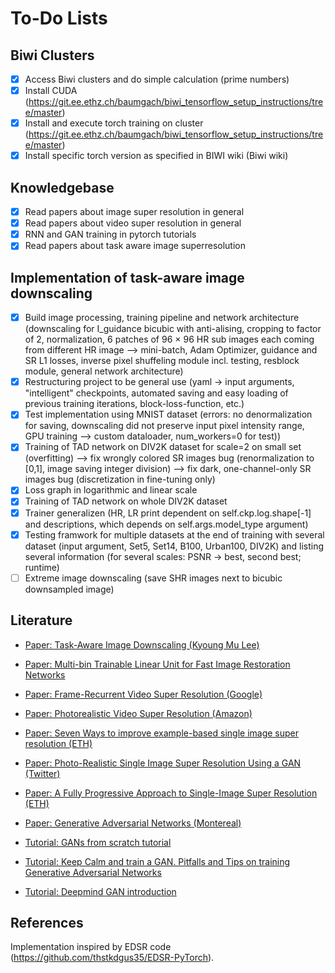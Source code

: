 # To-Do Lists

## Biwi Clusters
- [x] Access Biwi clusters and do simple calculation (prime numbers)
- [x] Install CUDA (https://git.ee.ethz.ch/baumgach/biwi_tensorflow_setup_instructions/tree/master)
- [x] Install and execute torch training on cluster (https://git.ee.ethz.ch/baumgach/biwi_tensorflow_setup_instructions/tree/master) 
- [x] Install specific torch version as specified in BIWI wiki (Biwi wiki)

## Knowledgebase
- [x] Read papers about image super resolution in general
- [x] Read papers about video super resolution in general
- [x] RNN and GAN training in pytorch tutorials
- [x] Read papers about task aware image superresolution

## Implementation of task-aware image downscaling
- [x] Build image processing, training pipeline and network architecture (downscaling for 
I_guidance bicubic with anti-alising, cropping to factor of 2, normalization, 6 patches of 
96 × 96 HR sub images each coming from different HR image --> mini-batch, Adam Optimizer, 
guidance and SR L1 losses, inverse pixel shuffeling module incl. testing, resblock module, 
general network architecture)
- [x] Restructuring project to be general use (yaml -> input arguments, "intelligent" checkpoints, 
automated saving and easy loading of previous training iterations, block-loss-function, etc.)
- [x] Test implementation using MNIST dataset (errors: no denormalization for saving, 
downscaling did not preserve input pixel intensity range, GPU training --> custom dataloader, 
num_workers=0 for test))
- [x] Training of TAD network on DIV2K dataset for scale=2 on small set (overfitting)
--> fix wrongly colored SR images bug (renormalization to [0,1], image saving integer division)
--> fix dark, one-channel-only SR images bug (discretization in fine-tuning only)
- [x] Loss graph in logarithmic and linear scale
- [x] Training of TAD network on whole DIV2K dataset 
- [x] Trainer generalizen (HR, LR print dependent on self.ckp.log.shape[-1] and descriptions, 
which depends on self.args.model_type argument)
- [x] Testing framwork for multiple datasets at the end of training with several dataset 
(input argument, Set5, Set14, B100, Urban100, DIV2K) and listing several information
(for several scales: PSNR -> best, second best; runtime)
- [ ] Extreme image downscaling (save SHR images next to bicubic downsampled image)

## Literature 
- [Paper: Task-Aware Image Downscaling (Kyoung Mu Lee)](http://openaccess.thecvf.com/content_ECCV_2018/papers/Heewon_Kim_Task-Aware_Image_Downscaling_ECCV_2018_paper.pdf)

- [Paper: Multi-bin Trainable Linear Unit for Fast Image Restoration Networks](https://arxiv.org/pdf/1807.11389.pdf)
- [Paper: Frame-Recurrent Video Super Resolution (Google)](https://arxiv.org/pdf/1801.04590.pdf)
- [Paper: Photorealistic Video Super Resolution (Amazon)](https://arxiv.org/pdf/1807.07930.pdf)
- [Paper: Seven Ways to improve example-based single image super resolution (ETH)](http://www.vision.ee.ethz.ch/~timofter/publications/Timofte-CVPR-2016.pdf)
- [Paper: Photo-Realistic Single Image Super Resolution Using a GAN (Twitter)](https://arxiv.org/pdf/1609.04802.pdf)
- [Paper: A Fully Progressive Approach to Single-Image Super Resolution (ETH)](http://igl.ethz.ch/projects/prosr/prosr-cvprw-2018-wang-et-al.pdf)
- [Paper: Generative Adversarial Networks (Montereal)](https://arxiv.org/pdf/1406.2661.pdf)

- [Tutorial: GANs from scratch tutorial](https://medium.com/ai-society/gans-from-scratch-1-a-deep-introduction-with-code-in-pytorch-and-tensorflow-cb03cdcdba0f)
- [Tutorial: Keep Calm and train a GAN. Pitfalls and Tips on training Generative Adversarial Networks](https://medium.com/@utk.is.here/keep-calm-and-train-a-gan-pitfalls-and-tips-on-training-generative-adversarial-networks-edd529764aa9)
- [Tutorial: Deepmind GAN introduction](http://www.gatsby.ucl.ac.uk/~balaji/Understanding-GANs.pdf)

## References 
Implementation inspired by EDSR code (https://github.com/thstkdgus35/EDSR-PyTorch). 
